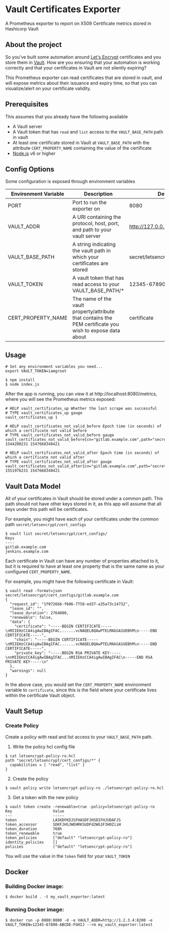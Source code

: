 # Vault Certificates Exporter

A Prometheus exporter to report on X509 Certificate metrics stored in Hashicorp Vault

## About the project

So you've built some automation around [Let's Encrypt](https://letsencrypt.org/) certificates and you store them in [Vault](https://www.hashicorp.com/products/vault/). How are you ensuring that your automation is working correctly and that your certificates in Vault are not silently expiring?

 This Prometheus exporter can read certificates that are stored in vault, and will expose metrics about their issuance and expiry time, so that you can visualize/alert on your certificate validity.

## Prerequisites

This assumes that you already have the following available

- A Vault server
- A Vault token that has `read` and `list` access to the `VAULT_BASE_PATH` path in vault
- At least one certificate stored in Vault at `VAULT_BASE_PATH` with the attribute `CERT_PROPERTY_NAME` containing the value of the certificate
- [Node.js](https://nodejs.org/) v6 or higher

## Config Options

Some configuration is exposed through environment variables

| Environment Variable | Description                                                                                              | Default                         |
|----------------------|----------------------------------------------------------------------------------------------------------|---------------------------------|
| PORT                 | Port to run the exporter on                                                                              | 8080                            |
| VAULT_ADDR           | A URI containing the protocol, host, port, and path to your vault server                                 | http://127.0.0.1:8200           |
| VAULT_BASE_PATH      | A string indicating the vault path in which your certificates are stored                                 | secret/letsencrypt/cert_configs |
| VAULT_TOKEN          | A vault token that has read access to your VAULT_BASE_PATH/*                                             | 12345-67890-ABCDE-FGHIJ         |
| CERT_PROPERTY_NAME   | The name of the vault property/attribute that contains the PEM certificate you wish to expose data about | certificate                     |

## Usage

```
# Set any environment variables you need...
export VAULT_TOKEN=iamgroot

$ npm install
$ node index.js
```

After the app is running, you can view it at http://localhost:8080/metrics, where you will see the Prometheus metrics exposed:

```
# HELP vault_certificates_up Whether the last scrape was successful
# TYPE vault_certificates_up gauge
vault_certificates_up 1

# HELP vault_certificates_not_valid_before Epoch time (in seconds) of which a certificate not valid before
# TYPE vault_certificates_not_valid_before gauge
vault_certificates_not_valid_before{cn="gitlab.example.com",path="secret/letsencrypt/cert_configs/gitlab.example.com"} 1544200231 1547668348421

# HELP vault_certificates_not_valid_after Epoch time (in seconds) of which a certificate not valid after
# TYPE vault_certificates_not_valid_after gauge
vault_certificates_not_valid_after{cn="gitlab.example.com",path="secret/letsencrypt/cert_configs/gitlab.example.com"} 1551976231 1547668348421
```

## Vault Data Model

All of your certificates in Vault should be stored under a common path. This path should not have other keys stored in it, as this app will assume that all keys under this path will be certificates.

For example, you might have each of your certificates under the common path `secret/letsencrypt/cert_configs`

```
$ vault list secret/letsencrypt/cert_configs/
Keys
----
gitlab.example.com
jenkins.example.com
```

Each certificate in Vault can have any number of properties attached to it, but it is required to have at least one property that is the same name as your configured `CERT_PROPERTY_NAME`.

For example, you might have the following certificate in Vault:

```
$ vault read -format=json secret/letsencrypt/cert_configs/gitlab.example.com
{
  "request_id": "1f0726bb-f606-7758-ed37-a35a73c14732",
  "lease_id": "",
  "lease_duration": 2764800,
  "renewable": false,
  "data": {
    "certificate": "-----BEGIN CERTIFICATE-----\nMIIEHzCCA4igAwIBAgIFAC.......vcNAQELBQAwPTELMAkGA1UEBhM\n-----END CERTIFICATE-----",
    "chain": "-----BEGIN CERTIFICATE-----\nMIIEHzCCA4igAwIBAgIFAC.......vcNAQELBQAwPTELMAkGA1UEBhM\n-----END CERTIFICATE-----",
    "private_key": "-----BEGIN RSA PRIVATE KEY-----\nnMIIEHzCCA4igAwIBAgIFAC...nMIIEHzCCA4igAwIBAgIFAC\n-----END RSA PRIVATE KEY-----\n"
  },
  "warnings": null
}
```

In the above case, you would set the `CERT_PROPERTY_NAME` environment variable to `certificate`, since this is the field where your certificate lives within the certificate Vault object.

## Vault Setup

### Create Policy

Create a policy with read and list access to your `VAULT_BASE_PATH` path.

1) Write the policy hcl config file

```
$ cat letsencrypt-policy-ro.hcl
path "secret/letsencrypt/cert_configs/*" {
  capabilities = [ "read", "list" ]
}
```

2) Create the policy

```
$ vault policy write letsencrypt-policy-ro ./letsencrypt-policy-ro.hcl
```

3) Get a token with the new policy

```
$ vault token create -renewable=true -policy=letsencrypt-policy-ro
Key                  Value
---                  -----
token                LASKDFKDJSFHASDFJHSDIFHJUDAFJS
token_accessor       SDKFJHSJWEHRKSUDFd2WG1F3HOZiiH
token_duration       768h
token_renewable      true
token_policies       ["default" "letsencrypt-policy-ro"]
identity_policies    []
policies             ["default" "letsencrypt-policy-ro"]

```

You will use the value in the `token` field for your `VAULT_TOKEN`

## Docker

### Building Docker image:

```
$ docker build . -t my_vault_exporter:latest
```

### Running Docker image:

```
$ docker run -p 8080:8080 -d -e VAULT_ADDR=http://1.2.3.4:8200 -e VAULT_TOKEN=12345-67890-ABCDE-FGHIJ --rm my_vault_exporter:latest
```